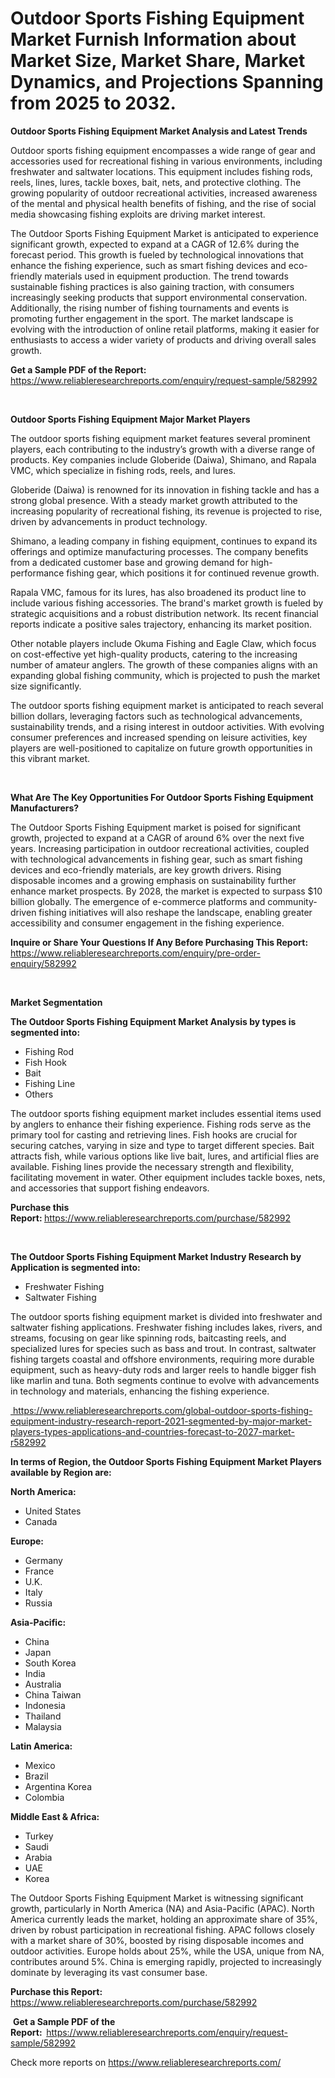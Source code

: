 <p><h1>Outdoor Sports Fishing Equipment Market Furnish Information about Market Size, Market Share, Market Dynamics, and Projections Spanning from 2025 to 2032.</h1></p><p><strong>Outdoor Sports Fishing Equipment Market Analysis and Latest Trends</strong></p>
<p><p>Outdoor sports fishing equipment encompasses a wide range of gear and accessories used for recreational fishing in various environments, including freshwater and saltwater locations. This equipment includes fishing rods, reels, lines, lures, tackle boxes, bait, nets, and protective clothing. The growing popularity of outdoor recreational activities, increased awareness of the mental and physical health benefits of fishing, and the rise of social media showcasing fishing exploits are driving market interest.</p><p>The Outdoor Sports Fishing Equipment Market is anticipated to experience significant growth, expected to expand at a CAGR of 12.6% during the forecast period. This growth is fueled by technological innovations that enhance the fishing experience, such as smart fishing devices and eco-friendly materials used in equipment production. The trend towards sustainable fishing practices is also gaining traction, with consumers increasingly seeking products that support environmental conservation. Additionally, the rising number of fishing tournaments and events is promoting further engagement in the sport. The market landscape is evolving with the introduction of online retail platforms, making it easier for enthusiasts to access a wider variety of products and driving overall sales growth.</p></p>
<p><strong>Get a Sample PDF of the Report:&nbsp;</strong> <a href="https://www.reliableresearchreports.com/enquiry/request-sample/582992?utm_campaign=3213&utm_medium=2&utm_source=Github&utm_content=ia&utm_term=23032025&utm_id=outdoor-sports-fishing-equipment">https://www.reliableresearchreports.com/enquiry/request-sample/582992</a></p>
<p>&nbsp;</p>
<p><strong>Outdoor Sports Fishing Equipment Major Market Players</strong></p>
<p><p>The outdoor sports fishing equipment market features several prominent players, each contributing to the industry’s growth with a diverse range of products. Key companies include Globeride (Daiwa), Shimano, and Rapala VMC, which specialize in fishing rods, reels, and lures. </p><p>Globeride (Daiwa) is renowned for its innovation in fishing tackle and has a strong global presence. With a steady market growth attributed to the increasing popularity of recreational fishing, its revenue is projected to rise, driven by advancements in product technology.</p><p>Shimano, a leading company in fishing equipment, continues to expand its offerings and optimize manufacturing processes. The company benefits from a dedicated customer base and growing demand for high-performance fishing gear, which positions it for continued revenue growth.</p><p>Rapala VMC, famous for its lures, has also broadened its product line to include various fishing accessories. The brand's market growth is fueled by strategic acquisitions and a robust distribution network. Its recent financial reports indicate a positive sales trajectory, enhancing its market position.</p><p>Other notable players include Okuma Fishing and Eagle Claw, which focus on cost-effective yet high-quality products, catering to the increasing number of amateur anglers. The growth of these companies aligns with an expanding global fishing community, which is projected to push the market size significantly.</p><p>The outdoor sports fishing equipment market is anticipated to reach several billion dollars, leveraging factors such as technological advancements, sustainability trends, and a rising interest in outdoor activities. With evolving consumer preferences and increased spending on leisure activities, key players are well-positioned to capitalize on future growth opportunities in this vibrant market.</p></p>
<p>&nbsp;</p>
<p><strong>What Are The Key Opportunities For Outdoor Sports Fishing Equipment Manufacturers?</strong></p>
<p><p>The Outdoor Sports Fishing Equipment market is poised for significant growth, projected to expand at a CAGR of around 6% over the next five years. Increasing participation in outdoor recreational activities, coupled with technological advancements in fishing gear, such as smart fishing devices and eco-friendly materials, are key growth drivers. Rising disposable incomes and a growing emphasis on sustainability further enhance market prospects. By 2028, the market is expected to surpass $10 billion globally. The emergence of e-commerce platforms and community-driven fishing initiatives will also reshape the landscape, enabling greater accessibility and consumer engagement in the fishing experience.</p></p>
<p><strong>Inquire or Share Your Questions If Any Before Purchasing This Report:</strong> <a href="https://www.reliableresearchreports.com/enquiry/pre-order-enquiry/582992?utm_campaign=3213&utm_medium=2&utm_source=Github&utm_content=ia&utm_term=23032025&utm_id=outdoor-sports-fishing-equipment">https://www.reliableresearchreports.com/enquiry/pre-order-enquiry/582992</a></p>
<p>&nbsp;</p>
<p><strong>Market Segmentation</strong></p>
<p><strong>The Outdoor Sports Fishing Equipment Market Analysis by types is segmented into:</strong></p>
<p><ul><li>Fishing Rod</li><li>Fish Hook</li><li>Bait</li><li>Fishing Line</li><li>Others</li></ul></p>
<p><p>The outdoor sports fishing equipment market includes essential items used by anglers to enhance their fishing experience. Fishing rods serve as the primary tool for casting and retrieving lines. Fish hooks are crucial for securing catches, varying in size and type to target different species. Bait attracts fish, while various options like live bait, lures, and artificial flies are available. Fishing lines provide the necessary strength and flexibility, facilitating movement in water. Other equipment includes tackle boxes, nets, and accessories that support fishing endeavors.</p></p>
<p><strong>Purchase this Report:&nbsp;</strong><a href="https://www.reliableresearchreports.com/purchase/582992?utm_campaign=3213&utm_medium=2&utm_source=Github&utm_content=ia&utm_term=23032025&utm_id=outdoor-sports-fishing-equipment">https://www.reliableresearchreports.com/purchase/582992</a></p>
<p>&nbsp;</p>
<p><strong>The Outdoor Sports Fishing Equipment Market Industry Research by Application is segmented into:</strong></p>
<p><ul><li>Freshwater Fishing</li><li>Saltwater Fishing</li></ul></p>
<p><p>The outdoor sports fishing equipment market is divided into freshwater and saltwater fishing applications. Freshwater fishing includes lakes, rivers, and streams, focusing on gear like spinning rods, baitcasting reels, and specialized lures for species such as bass and trout. In contrast, saltwater fishing targets coastal and offshore environments, requiring more durable equipment, such as heavy-duty rods and larger reels to handle bigger fish like marlin and tuna. Both segments continue to evolve with advancements in technology and materials, enhancing the fishing experience.</p></p>
<p><a href="https://www.reliableresearchreports.com/global-outdoor-sports-fishing-equipment-industry-research-report-2021-segmented-by-major-market-players-types-applications-and-countries-forecast-to-2027-market-r582992?utm_campaign=3213&utm_medium=2&utm_source=Github&utm_content=ia&utm_term=23032025&utm_id=outdoor-sports-fishing-equipment">&nbsp;https://www.reliableresearchreports.com/global-outdoor-sports-fishing-equipment-industry-research-report-2021-segmented-by-major-market-players-types-applications-and-countries-forecast-to-2027-market-r582992</a></p>
<p><strong>In terms of Region, the Outdoor Sports Fishing Equipment Market Players available by Region are:</strong></p>
<p>
    <p> <strong> North America: </strong>
        <ul>
            <li>United States</li>
            <li>Canada</li>
        </ul>
        </p> 
    <p> <strong> Europe: </strong>
        <ul>
            <li>Germany</li>
            <li>France</li>
            <li>U.K.</li>
            <li>Italy</li>
            <li>Russia</li>
        </ul>
        </p> 
    <p> <strong> Asia-Pacific: </strong>
        <ul>
            <li>China</li>
            <li>Japan</li>
            <li>South Korea</li>
            <li>India</li>
            <li>Australia</li>
            <li>China Taiwan</li>
            <li>Indonesia</li>
            <li>Thailand</li>
            <li>Malaysia</li>
        </ul>
        </p> 
    <p> <strong> Latin America: </strong>
        <ul>
            <li>Mexico</li>
            <li>Brazil</li>
            <li>Argentina Korea</li>
            <li>Colombia</li>
        </ul>
        </p> 
    <p> <strong> Middle East & Africa: </strong>
        <ul>
            <li>Turkey</li>
            <li>Saudi</li>
            <li>Arabia</li>
            <li>UAE</li>
            <li>Korea</li>
        </ul>
    </p>
    </p>
<p><p>The Outdoor Sports Fishing Equipment Market is witnessing significant growth, particularly in North America (NA) and Asia-Pacific (APAC). North America currently leads the market, holding an approximate share of 35%, driven by robust participation in recreational fishing. APAC follows closely with a market share of 30%, boosted by rising disposable incomes and outdoor activities. Europe holds about 25%, while the USA, unique from NA, contributes around 5%. China is emerging rapidly, projected to increasingly dominate by leveraging its vast consumer base.</p></p>
<p><strong>Purchase this Report: </strong><a href="https://www.reliableresearchreports.com/purchase/582992?utm_campaign=3213&utm_medium=2&utm_source=Github&utm_content=ia&utm_term=23032025&utm_id=outdoor-sports-fishing-equipment">https://www.reliableresearchreports.com/purchase/582992</a></p>
<p>&nbsp;<strong>Get a Sample PDF of the Report:&nbsp;&nbsp;</strong><a href="https://www.reliableresearchreports.com/enquiry/request-sample/582992?utm_campaign=3213&utm_medium=2&utm_source=Github&utm_content=ia&utm_term=23032025&utm_id=outdoor-sports-fishing-equipment">https://www.reliableresearchreports.com/enquiry/request-sample/582992</a></p>
<p><strong></strong></p>
<p>Check more reports on <a href="https://www.reliableresearchreports.com/?utm_campaign=3213&utm_medium=2&utm_source=Github&utm_content=ia&utm_term=23032025&utm_id=outdoor-sports-fishing-equipment">https://www.reliableresearchreports.com/</a></p>